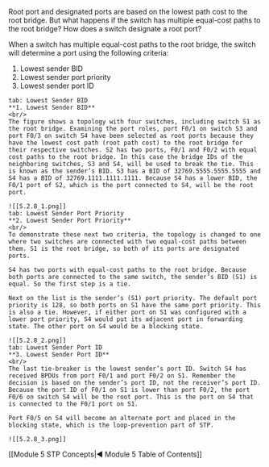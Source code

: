 Root port and designated ports are based on the lowest path cost to the root bridge. But what happens if the switch has multiple equal-cost paths to the root bridge? How does a switch designate a root port?

When a switch has multiple equal-cost paths to the root bridge, the switch will determine a port using the following criteria:

1. Lowest sender BID
2. Lowest sender port priority
3. Lowest sender port ID

````tabs
tab: Lowest Sender BID
**1. Lowest Sender BID**
<br/>
The figure shows a topology with four switches, including switch S1 as the root bridge. Examining the port roles, port F0/1 on switch S3 and port F0/3 on switch S4 have been selected as root ports because they have the lowest cost path (root path cost) to the root bridge for their respective switches. S2 has two ports, F0/1 and F0/2 with equal cost paths to the root bridge. In this case the bridge IDs of the neighboring switches, S3 and S4, will be used to break the tie. This is known as the sender’s BID. S3 has a BID of 32769.5555.5555.5555 and S4 has a BID of 32769.1111.1111.1111. Because S4 has a lower BID, the F0/1 port of S2, which is the port connected to S4, will be the root port.

![[5.2.8_1.png]]
tab: Lowest Sender Port Priority
**2. Lowest Sender Port Priority**
<br/>
To demonstrate these next two criteria, the topology is changed to one where two switches are connected with two equal-cost paths between them. S1 is the root bridge, so both of its ports are designated ports.

S4 has two ports with equal-cost paths to the root bridge. Because both ports are connected to the same switch, the sender’s BID (S1) is equal. So the first step is a tie.

Next on the list is the sender’s (S1) port priority. The default port priority is 128, so both ports on S1 have the same port priority. This is also a tie. However, if either port on S1 was configured with a lower port priority, S4 would put its adjacent port in forwarding state. The other port on S4 would be a blocking state.

![[5.2.8_2.png]]
tab: Lowest Sender Port ID
**3. Lowest Sender Port ID**
<br/>
The last tie-breaker is the lowest sender’s port ID. Switch S4 has received BPDUs from port F0/1 and port F0/2 on S1. Remember the decision is based on the sender’s port ID, not the receiver’s port ID. Because the port ID of F0/1 on S1 is lower than port F0/2, the port F0/6 on switch S4 will be the root port. This is the port on S4 that is connected to the F0/1 port on S1.

Port F0/5 on S4 will become an alternate port and placed in the blocking state, which is the loop-prevention part of STP.

![[5.2.8_3.png]]

````

[[Module 5 STP Concepts|◀ Module 5 Table of Contents]]